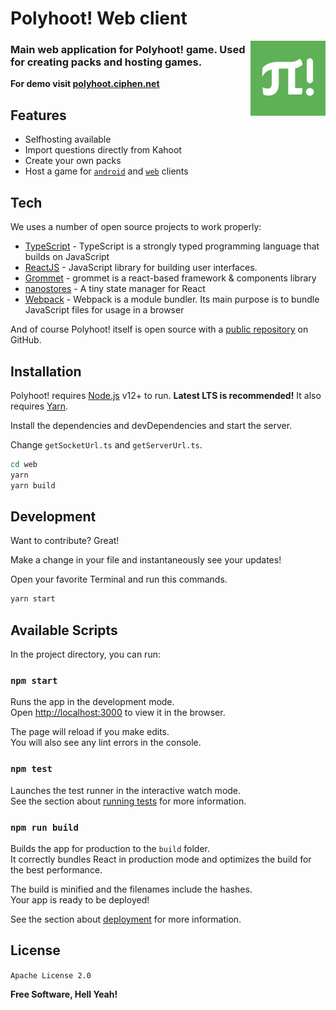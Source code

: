 # Polyhoot! Web client

<img width="120" height="120" alt="Polyhoot! Logo"
     src="https://github.com/Polyhoot/.github/blob/main/logo.jpeg?raw=true" align="right">
     
### Main web application for Polyhoot! game. Used for creating packs and hosting games.


**For demo visit [polyhoot.ciphen.net](https://polyhoot.ciphen.net/)**
## Features

- Selfhosting available
- Import questions directly from Kahoot
- Create your own packs
- Host a game for [`android`](https://github.com/Polyhoot/android) and [`web`](https://github.com/Polyhoot/play) clients

## Tech

We uses a number of open source projects to work properly:

- [TypeScript](https://github.com/microsoft/TypeScript) - TypeScript is a strongly typed programming language that builds on JavaScript
- [ReactJS](https://github.com/facebook/react) - JavaScript library for building user interfaces.
- [Grommet](https://github.com/grommet/grommet) - grommet is a react-based framework & components library
- [nanostores](https://github.com/nanostores/nanostores) - A tiny state manager for React
- [Webpack](https://github.com/webpack/webpack) - Webpack is a module bundler. Its main purpose is to bundle JavaScript files for usage in a browser

And of course Polyhoot! itself is open source with a [public repository](https://github.com/Polyhoot/web)
 on GitHub.

## Installation

Polyhoot! requires [Node.js](https://nodejs.org/) v12+ to run. **Latest LTS is recommended!**
It also requires [Yarn](https://yarnpkg.com/).

Install the dependencies and devDependencies and start the server.

Change `getSocketUrl.ts` and `getServerUrl.ts`.

```sh
cd web
yarn
yarn build
```


## Development

Want to contribute? Great!

Make a change in your file and instantaneously see your updates!

Open your favorite Terminal and run this commands.

```sh
yarn start
```

## Available Scripts

In the project directory, you can run:

### `npm start`

Runs the app in the development mode.\
Open [http://localhost:3000](http://localhost:3000) to view it in the browser.

The page will reload if you make edits.\
You will also see any lint errors in the console.

### `npm test`

Launches the test runner in the interactive watch mode.\
See the section about [running tests](https://facebook.github.io/create-react-app/docs/running-tests) for more information.

### `npm run build`

Builds the app for production to the `build` folder.\
It correctly bundles React in production mode and optimizes the build for the best performance.

The build is minified and the filenames include the hashes.\
Your app is ready to be deployed!

See the section about [deployment](https://facebook.github.io/create-react-app/docs/deployment) for more information.
## License

`Apache License 2.0`

**Free Software, Hell Yeah!**